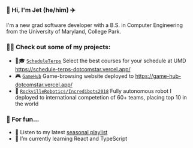 ### 👋 Hi, I'm Jet (he/him) ✈️
I'm a new grad software developer with a B.S. in Computer Engineering from the University of Maryland, College Park.

### 👨‍💻 Check out some of my projects:
- 📆🎓 [`ScheduleTerps`](https://github.com/dotcomstar/ScheduleTerps) Select the best courses for your schedule at UMD https://schedule-terps-dotcomstar.vercel.app/
- 🎮 [`GameHub`](https://github.com/dotcomstar/game-hub) Game-browsing website deployed to https://game-hub-dotcomstar.vercel.app/
- 🤖 [`RockvilleRobotics/Incredibots2018`](https://github.com/rockvillerobotics/Incredibots2018) Fully autonomous robot I deployed to international competetion of 60+ teams, placing top 10 in the world

### 🤿 For fun...
- 🎵 Listen to my latest [seasonal playlist](https://open.spotify.com/playlist/7tAMTtDV9Guvt7xEL0sRUU?si=786b8421a5604d11)
- 🌱 I’m currently learning React and TypeScript


<!--
**dotcomstar/dotcomstar** is a ✨ _special_ ✨ repository because its `README.md` (this file) appears on your GitHub profile.

Here are some ideas to get you started:

- 🔭 I’m currently working on ...
- 🌱 I’m currently learning ...
- 👯 I’m looking to collaborate on ...
- 🤔 I’m looking for help with ...
- 💬 Ask me about ...
- 📫 How to reach me: ...
- 😄 Pronouns: ...
- ⚡ Fun fact: ...
-->
